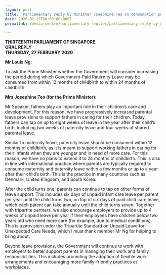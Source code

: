 ```yaml
---
layout: post
title: 'Parliamentary reply by Minister Josephine Teo on consumption period of paternity leave'
date: 2020-02-27T00:00:00.000Z
permalink: /media-centre/parliamentary-replies/parliamentary-reply-by-minister-josephine-teo-on-consumption-period-of-paternity-leave/

---
```



**THIRTEENTH PARLIAMENT OF SINGAPORE  
ORAL REPLY  
THURSDAY, 27 FEBRUARY 2020**  

**Mr Louis Ng:**

To ask the Prime Minister whether the Government will consider increasing the period during which Government-Paid Paternity Leave may be consumed from within 12 months of childbirth to within 24 months of childbirth. 

**Mrs Josephine Teo (for the Prime Minister):** 

Mr Speaker, fathers play an important role in their children’s care and development. For this reason, we have progressively increased parental leave provisions to support fathers in caring for their children. Today, fathers can tap on up to eight weeks of leave in the year after their child’s birth, including two weeks of paternity leave and four weeks of shared parental leave.  

Similar to maternity leave, paternity leave should be consumed within 12 months of childbirth, as it is meant to support working fathers in caring for their infants when they are younger and in need of more care. For this reason, we have no plans to extend it to 24 months of childbirth. This is also in line with international practice where parents are typically required to consume maternity and paternity leave within a few months or up to a year after their child’s birth. This is the practice in many countries such as Denmark, United Kingdom, and South Korea. 

After the child turns one, parents can continue to tap on other forms of leave support. This includes six days of unpaid infant care leave per parent per year until the child turns two, on top of six days of paid child care leave, which each parent can take annually until the child turns seven. Together with tripartite partners, we also encourage employers to provide up to 4 weeks of unpaid leave per year if their employees have children below two years old who need more care (for example, due to medical conditions). This is a provision under the Tripartite Standard on Unpaid Leave for Unexpected Care Needs, which I must thank member Mr Ng for helping to bring about. 

Beyond leave provisions, the Government will continue to work with employers to better support parents in managing their work and family responsibilities. This includes promoting the adoption of flexible work arrangements and encouraging more family-friendly practices at workplaces. 

